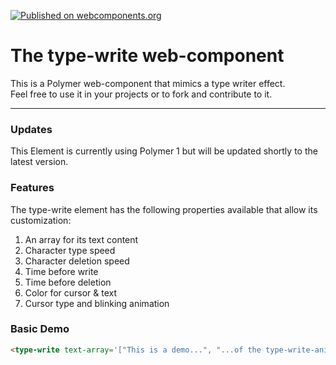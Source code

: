 [![Published on webcomponents.org](https://img.shields.io/badge/webcomponents.org-published-blue.svg)](https://www.webcomponents.org/element/contis2908/type-write)

# The type-write web-component
This is a Polymer web-component that mimics a type writer effect. <br/>
Feel free to use it in your projects or to fork and contribute to it.

----
### Updates
This Element is currently using Polymer 1 but will be updated shortly to the latest version.

### Features
The type-write element has the following properties available that allow its customization:

1. An array for its text content
2. Character type speed
3. Character deletion speed
4. Time before write
5. Time before deletion
6. Color for cursor & text
7. Cursor type and blinking animation


### Basic Demo
<!--
```
<custom-element-demo>
  <template>
    <script src="../webcomponentsjs/webcomponents-lite.js"></script>
    <link rel="import" href="../polymer/polymer.html">
    <link rel="import" href="type-write.html">
    <next-code-block></next-code-block>
  </template>
</custom-element-demo>
```
-->
```html
<type-write text-array='["This is a demo...", "...of the type-write-animation element"]'></type-write>
```
